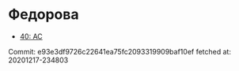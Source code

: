 # Федорова
- [40: AC](40.md)

Commit: e93e3df9726c22641ea75fc2093319909baf10ef
 fetched at: 20201217-234803
